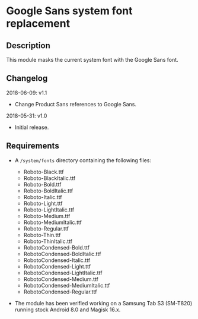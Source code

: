 # **Google Sans system font replacement**

## Description

This module masks the current system font with the Google Sans font.

## Changelog

2018-06-09: v1.1

- Change Product Sans references to Google Sans.

2018-05-31: v1.0

- Initial release.

## Requirements
- A `/system/fonts` directory containing the following files:

  - Roboto-Black.ttf
  - Roboto-BlackItalic.ttf
  - Roboto-Bold.ttf
  - Roboto-BoldItalic.ttf
  - Roboto-Italic.ttf
  - Roboto-Light.ttf
  - Roboto-LightItalic.ttf
  - Roboto-Medium.ttf
  - Roboto-MediumItalic.ttf
  - Roboto-Regular.ttf
  - Roboto-Thin.ttf
  - Roboto-ThinItalic.ttf
  - RobotoCondensed-Bold.ttf
  - RobotoCondensed-BoldItalic.ttf
  - RobotoCondensed-Italic.ttf
  - RobotoCondensed-Light.ttf
  - RobotoCondensed-LightItalic.ttf
  - RobotoCondensed-Medium.ttf
  - RobotoCondensed-MediumItalic.ttf
  - RobotoCondensed-Regular.ttf

- The module has been verified working on a Samsung Tab S3 (SM-T820) running stock Android 8.0 and Magisk 16.x.
